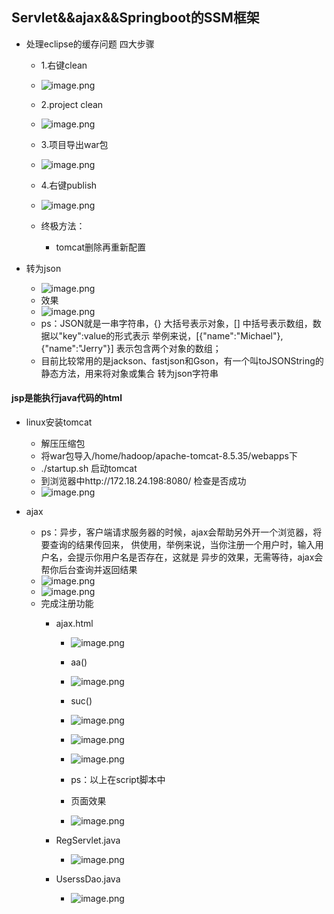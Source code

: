 ## Servlet&&ajax&&Springboot的SSM框架

* 处理eclipse的缓存问题 四大步骤
	* 1.右键clean
	* ![image.png](https://upload-images.jianshu.io/upload_images/14467401-c648dce15ec8f558.png?imageMogr2/auto-orient/strip%7CimageView2/2/w/1240)

	* 2.project clean
	* ![image.png](https://upload-images.jianshu.io/upload_images/14467401-e10f90924534d332.png?imageMogr2/auto-orient/strip%7CimageView2/2/w/1240)

	* 3.项目导出war包
	* ![image.png](https://upload-images.jianshu.io/upload_images/14467401-b1c00b75b4d121ae.png?imageMogr2/auto-orient/strip%7CimageView2/2/w/1240)

	* 4.右键publish
	* ![image.png](https://upload-images.jianshu.io/upload_images/14467401-0a0297817b9d895f.png?imageMogr2/auto-orient/strip%7CimageView2/2/w/1240)

	* 终极方法：
		* tomcat删除再重新配置

* 转为json
	* ![image.png](https://upload-images.jianshu.io/upload_images/14467401-6840c44c134ab43d.png?imageMogr2/auto-orient/strip%7CimageView2/2/w/1240)
	* 效果
	* ![image.png](https://upload-images.jianshu.io/upload_images/14467401-046bc9e544422b34.png?imageMogr2/auto-orient/strip%7CimageView2/2/w/1240)
	* ps：JSON就是一串字符串，{} 大括号表示对象，[] 中括号表示数组，数据以"key":value的形式表示
	      举例来说，[{"name":"Michael"},{"name":"Jerry"}] 表示包含两个对象的数组；
	* 目前比较常用的是jackson、fastjson和Gson，有一个叫toJSONString的静态方法，用来将对象或集合
	  转为json字符串	  
  
#### jsp是能执行java代码的html

* linux安装tomcat
	* 解压压缩包
	* 将war包导入/home/hadoop/apache-tomcat-8.5.35/webapps下
	* ./startup.sh 启动tomcat
	* 到浏览器中http://172.18.24.198:8080/ 检查是否成功
	* ![image.png](https://upload-images.jianshu.io/upload_images/14467401-197971579d22ff3b.png?imageMogr2/auto-orient/strip%7CimageView2/2/w/1240)

* ajax
	* ps：异步，客户端请求服务器的时候，ajax会帮助另外开一个浏览器，将要查询的结果传回来，
	      供使用，举例来说，当你注册一个用户时，输入用户名，会提示你用户名是否存在，这就是
		  异步的效果，无需等待，ajax会帮你后台查询并返回结果
	* ![image.png](https://upload-images.jianshu.io/upload_images/14467401-aeeba91b8d9e7b21.png?imageMogr2/auto-orient/strip%7CimageView2/2/w/1240)
	* ![image.png](https://upload-images.jianshu.io/upload_images/14467401-a2fb04d3bec32af5.png?imageMogr2/auto-orient/strip%7CimageView2/2/w/1240)
	* 完成注册功能
		* ajax.html
			
			* ![image.png](https://upload-images.jianshu.io/upload_images/14467401-7b305eda4f855738.png?imageMogr2/auto-orient/strip%7CimageView2/2/w/1240)

			* aa()
			* ![image.png](https://upload-images.jianshu.io/upload_images/14467401-84c0fd5e17868e6c.png?imageMogr2/auto-orient/strip%7CimageView2/2/w/1240)

			* suc()
			* ![image.png](https://upload-images.jianshu.io/upload_images/14467401-5c05b266e62707d5.png?imageMogr2/auto-orient/strip%7CimageView2/2/w/1240)

			* ![image.png](https://upload-images.jianshu.io/upload_images/14467401-e0906622563a7175.png?imageMogr2/auto-orient/strip%7CimageView2/2/w/1240)
			* ![image.png](https://upload-images.jianshu.io/upload_images/14467401-2fe9d576b40ec9e9.png?imageMogr2/auto-orient/strip%7CimageView2/2/w/1240)
			* ps：以上在script脚本中
			* 页面效果
			* ![image.png](https://upload-images.jianshu.io/upload_images/14467401-e7a52ec3e1ea61e3.png?imageMogr2/auto-orient/strip%7CimageView2/2/w/1240)

		* RegServlet.java
			* ![image.png](https://upload-images.jianshu.io/upload_images/14467401-3d69d20991b2e9c2.png?imageMogr2/auto-orient/strip%7CimageView2/2/w/1240)
		* UserssDao.java
			* ![image.png](https://upload-images.jianshu.io/upload_images/14467401-90ba0c7d7648ed5b.png?imageMogr2/auto-orient/strip%7CimageView2/2/w/1240)














